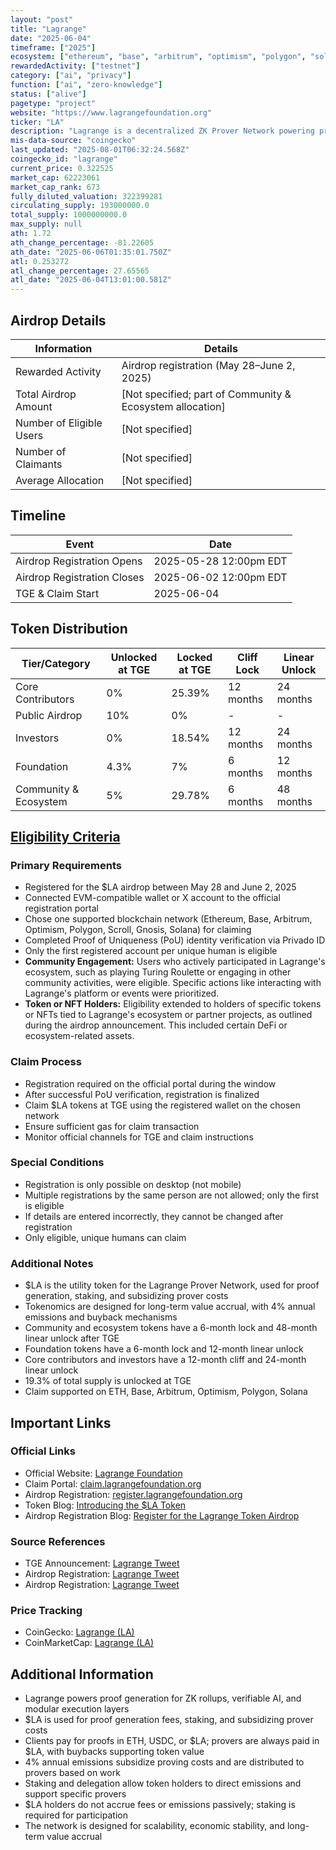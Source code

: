 ```yaml
---
layout: "post"
title: "Lagrange"
date: "2025-06-04"
timeframe: ["2025"]
ecosystem: ["ethereum", "base", "arbitrum", "optimism", "polygon", "solana"]
rewardedActivity: ["testnet"]
category: ["ai", "privacy"]
function: ["ai", "zero-knowledge"]
status: ["alive"]
pagetype: "project"
website: "https://www.lagrangefoundation.org"
ticker: "LA"
description: "Lagrange is a decentralized ZK Prover Network powering proof generation for ZK rollups, verifiable AI, and modular execution, with a focus on scalable, privacy-preserving cryptographic proofs."
mis-data-source: "coingecko"
last_updated: "2025-08-01T06:32:24.568Z"
coingecko_id: "lagrange"
current_price: 0.322525
market_cap: 62223061
market_cap_rank: 673
fully_diluted_valuation: 322399281
circulating_supply: 193000000.0
total_supply: 1000000000.0
max_supply: null
ath: 1.72
ath_change_percentage: -81.22605
ath_date: "2025-06-06T01:35:01.750Z"
atl: 0.253272
atl_change_percentage: 27.65565
atl_date: "2025-06-04T13:01:00.581Z"
---
```


## Airdrop Details

| Information              | Details                                                     |
| ------------------------ | ----------------------------------------------------------- |
| Rewarded Activity        | Airdrop registration (May 28–June 2, 2025)                  |
| Total Airdrop Amount     | [Not specified; part of Community & Ecosystem allocation]   |
| Number of Eligible Users | [Not specified]                                             |
| Number of Claimants      | [Not specified]                                             |
| Average Allocation       | [Not specified]                                             |

## Timeline

| Event               | Date                                           |
| ------------------- | ---------------------------------------------- |
| Airdrop Registration Opens | 2025-05-28 12:00pm EDT                  |
| Airdrop Registration Closes| 2025-06-02 12:00pm EDT                  |
| TGE & Claim Start   | 2025-06-04                                     |

## Token Distribution

| Tier/Category            | Unlocked at TGE | Locked at TGE | Cliff Lock   | Linear Unlock   |
| ------------------------ | ---------------| ------------- | ------------ | -------------- |
| Core Contributors        | 0%             | 25.39%        | 12 months    | 24 months      |
| Public Airdrop           | 10%            | 0%            | -            | -              |
| Investors                | 0%             | 18.54%        | 12 months    | 24 months      |
| Foundation               | 4.3%           | 7%            | 6 months     | 12 months      |
| Community & Ecosystem    | 5%             | 29.78%        | 6 months     | 48 months      |

## [Eligibility Criteria](https://www.lagrangefoundation.org/blog/register-for-the-la-token-airdrop)

### Primary Requirements

- Registered for the $LA airdrop between May 28 and June 2, 2025
- Connected EVM-compatible wallet or X account to the official registration portal
- Chose one supported blockchain network (Ethereum, Base, Arbitrum, Optimism, Polygon, Scroll, Gnosis, Solana) for claiming
- Completed Proof of Uniqueness (PoU) identity verification via Privado ID
- Only the first registered account per unique human is eligible
- **Community Engagement:** Users who actively participated in Lagrange's ecosystem, such as playing Turing Roulette or engaging in other community activities, were eligible. Specific actions like interacting with Lagrange's platform or events were prioritized.
- **Token or NFT Holders:** Eligibility extended to holders of specific tokens or NFTs tied to Lagrange's ecosystem or partner projects, as outlined during the airdrop announcement. This included certain DeFi or ecosystem-related assets.

### Claim Process

- Registration required on the official portal during the window
- After successful PoU verification, registration is finalized
- Claim $LA tokens at TGE using the registered wallet on the chosen network
- Ensure sufficient gas for claim transaction
- Monitor official channels for TGE and claim instructions

### Special Conditions

- Registration is only possible on desktop (not mobile)
- Multiple registrations by the same person are not allowed; only the first is eligible
- If details are entered incorrectly, they cannot be changed after registration
- Only eligible, unique humans can claim

### Additional Notes

- $LA is the utility token for the Lagrange Prover Network, used for proof generation, staking, and subsidizing prover costs
- Tokenomics are designed for long-term value accrual, with 4% annual emissions and buyback mechanisms
- Community and ecosystem tokens have a 6-month lock and 48-month linear unlock after TGE
- Foundation tokens have a 6-month lock and 12-month linear unlock
- Core contributors and investors have a 12-month cliff and 24-month linear unlock
- 19.3% of total supply is unlocked at TGE
- Claim supported on ETH, Base, Arbitrum, Optimism, Polygon, Solana

## Important Links

### Official Links

- Official Website: [Lagrange Foundation](https://www.lagrangefoundation.org)
- Claim Portal: [claim.lagrangefoundation.org](http://claim.lagrangefoundation.org)
- Airdrop Registration: [register.lagrangefoundation.org](http://register.lagrangefoundation.org)
- Token Blog: [Introducing the $LA Token](https://www.lagrangefoundation.org/blog/introducing-the-lagrange-token)
- Airdrop Registration Blog: [Register for the Lagrange Token Airdrop](https://www.lagrangefoundation.org/blog/register-for-the-la-token-airdrop)

### Source References

- TGE Announcement: [Lagrange Tweet](https://x.com/LagrangeFndn/status/1930233079915831457)
- Airdrop Registration: [Lagrange Tweet](https://x.com/LagrangeFndn/status/1930735918668976609)
- Airdrop Registration: [Lagrange Tweet](https://x.com/LagrangeFndn/status/1927758012615205180)

### Price Tracking

- CoinGecko: [Lagrange (LA)](https://www.coingecko.com/en/coins/lagrange)
- CoinMarketCap: [Lagrange (LA)](https://coinmarketcap.com/currencies/lagrange/)

## Additional Information

- Lagrange powers proof generation for ZK rollups, verifiable AI, and modular execution layers
- $LA is used for proof generation fees, staking, and subsidizing prover costs
- Clients pay for proofs in ETH, USDC, or $LA; provers are always paid in $LA, with buybacks supporting token value
- 4% annual emissions subsidize proving costs and are distributed to provers based on work
- Staking and delegation allow token holders to direct emissions and support specific provers
- $LA holders do not accrue fees or emissions passively; staking is required for participation
- The network is designed for scalability, economic stability, and long-term value accrual